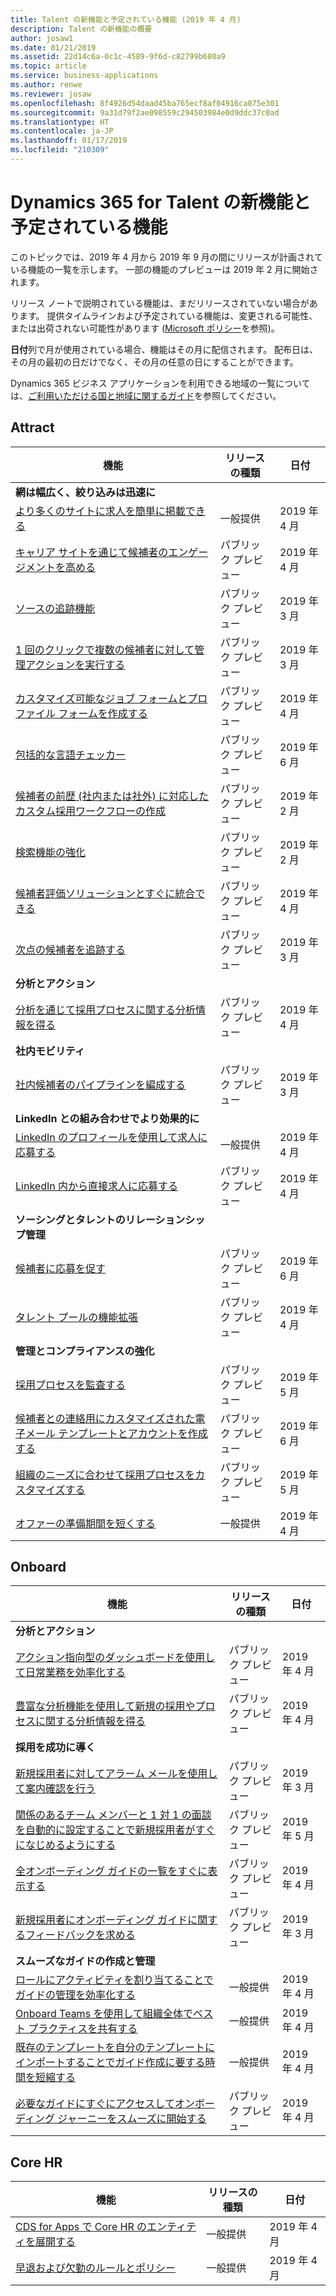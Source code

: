```yaml
---
title: Talent の新機能と予定されている機能 (2019 年 4 月)
description: Talent の新機能の概要
author: josaw1
ms.date: 01/21/2019
ms.assetid: 22d14c6a-0c1c-4589-9f6d-c82799b680a9
ms.topic: article
ms.service: business-applications
ms.author: renwe
ms.reviewer: josaw
ms.openlocfilehash: 8f4926d54daad45ba765ecf8af04916ca075e301
ms.sourcegitcommit: 9a31d79f2ae098559c294503984e0d9ddc37c0ad
ms.translationtype: HT
ms.contentlocale: ja-JP
ms.lasthandoff: 01/17/2019
ms.locfileid: "210309"
---
```

# <a name="whats-new-and-planned-for-dynamics-365-for-talent"></a>Dynamics 365 for Talent の新機能と予定されている機能

このトピックでは、2019 年 4 月から 2019 年 9 月の間にリリースが計画されている機能の一覧を示します。 一部の機能のプレビューは 2019 年 2 月に開始されます。   

リリース ノートで説明されている機能は、まだリリースされていない場合があります。 提供タイムラインおよび予定されている機能は、変更される可能性、または出荷されない可能性があります ([Microsoft ポリシー](https://go.microsoft.com/fwlink/p/?linkid=2007332)を参照)。

**日付**列で月が使用されている場合、機能はその月に配信されます。 配布日は、その月の最初の日だけでなく、その月の任意の日にすることができます。

Dynamics 365 ビジネス アプリケーションを利用できる地域の一覧については、[ご利用いただける国と地域に関するガイド](https://aka.ms/dynamics_365_international_availability_deck)を参照してください。


<!--Note:- Some of the features marked for April 2019 might ship earlier. These will
be published in the right edition of the release notes (October 2018 vs. April
2019) when we publish this externally.-->


## <a name="attract"></a>Attract

| 機能                                            | リリースの種類         | 日付 |
|----------------------------------------------------|----------------------|----------------------|
| **網は幅広く、絞り込みは迅速に**                          |                      |                      |
| [より多くのサイトに求人を簡単に掲載できる](attract/easily-post-jobs-more-sites.md)                | 一般提供 | 2019 年 4 月           |
| [キャリア サイトを通じて候補者のエンゲージメントを高める](attract/improve-candidate-engagement-via-career-site.md)    | パブリック プレビュー | 2019 年 4 月           |
| [ソースの追跡機能](attract/track-job-site-return-investment-candidate-origin.md)      | パブリック プレビュー | 2019 年 3 月           |
| [1 回のクリックで複数の候補者に対して管理アクションを実行する](attract/take-administrative-actions-multiple-candidates-single-click.md)    |パブリック プレビュー| 2019 年 3 月      |
| [カスタマイズ可能なジョブ フォームとプロファイル フォームを作成する](attract/create-customizable-job-profile-forms.md) | パブリック プレビュー | 2019 年 4 月 |
| [包括的な言語チェッカー](attract/language-bias-analzyer.md)          | パブリック プレビュー | 2019 年 6 月           |
| [候補者の前歴 (社内または社外) に対応したカスタム採用ワークフローの作成](attract/create-custom-recruiting-workflows-that-map-candidate-origin-internal-vs-external.md) | パブリック プレビュー| 2019 年 2 月           |
| [検索機能の強化](attract/search-enhancements.md) | パブリック プレビュー | 2019 年 2 月           |
| [候補者評価ソリューションとすぐに統合できる](attract/provide-OOB-integration-with-a-candidate-assessment-solution.md)  | パブリック プレビュー | 2019 年 4 月           |
| [次点の候補者を追跡する](attract/silver-medalists.md)   | パブリック プレビュー | 2019 年 3 月|
| **分析とアクション**                            |                      |                      |
| [分析を通じて採用プロセスに関する分析情報を得る](attract/use-analytics-hiring-process-insights.md)     | パブリック プレビュー | 2019 年 4 月           |
| **社内モビリティ**                              |                      |                      |
| [社内候補者のパイプラインを編成する](attract/organize-internal-candidate-pipeline.md)       | パブリック プレビュー | 2019 年 3 月 |
| **LinkedIn との組み合わせでより効果的に**                  |                      |                      |
| [LinkedIn のプロフィールを使用して求人に応募する](attract/use-linkedin-profile-apply-job.md)            | 一般提供 | 2019 年 4 月           |
| [LinkedIn 内から直接求人に応募する](attract/use-linkedin-profile-apply-job.md)      | パブリック プレビュー | 2019 年 4 月           |
| **ソーシングとタレントのリレーションシップ管理**                 |                      |                      |
| [候補者に応募を促す](attract/invitations-to-apply-and-marketing-emails.md) | パブリック プレビュー  | 2019 年 6 月  |
| [タレント プールの機能拡張](attract/talent-pool-enhancements.md)    | パブリック プレビュー | 2019 年 4 月           |
| **管理とコンプライアンスの強化**     |                      |                      |
| [採用プロセスを監査する](attract/audit-your-hiring-process.md)   | パブリック プレビュー | 2019 年 5 月           |
| [候補者との連絡用にカスタマイズされた電子メール テンプレートとアカウントを作成する](attract/create-customized-e-mail-templates-accounts-candidate-communications.md)          | パブリック プレビュー | 2019 年 6 月           |
| [組織のニーズに合わせて採用プロセスをカスタマイズする](attract/customizable-hiring-process.md)   | パブリック プレビュー | 2019 年 5 月           |
| [オファーの準備期間を短くする](attract/faster-offer-preparation.md)  | 一般提供  | 2019 年 4 月  |

##  <a name="onboard"></a>Onboard

| 機能                                            | リリースの種類         | 日付 |
|----------------------------------------------------|----------------------|----------------------|
| **分析とアクション**                           |                      |                      |
| [アクション指向型のダッシュボードを使用して日常業務を効率化する](onboard/use-action-oriented-dashboards-streamline-daily-tasks.md)            | パブリック プレビュー | 2019 年 4 月           |
| [豊富な分析機能を使用して新規の採用やプロセスに関する分析情報を得る](onboard/leverage-rich-analytics-get-insight-into-new-hires-processes.md)|   パブリック プレビュー | 2019 年 4 月           |
| **採用を成功に導く**                            |                      |                      |
| [新規採用者に対してアラーム メールを使用して案内確認を行う](onboard/encourage-guide-completion-new-hire-reminder-emails.md)         | パブリック プレビュー | 2019 年 3 月           |
| [関係のあるチーム メンバーと 1 対 1 の面談を自動的に設定することで新規採用者がすぐになじめるようにする](onboard/get-new-hire-integrated-quickly-automatically-scheduling-1-1s-relevant-team-members.md) | パブリック プレビュー | 2019 年 5 月           |
| [全オンボーディング ガイドの一覧をすぐに表示する](onboard/quickly-view-list-all-onboarding-guides.md)  | パブリック プレビュー | 2019 年 4 月           |
| [新規採用者にオンボーディング ガイドに関するフィードバックを求める](onboard/solicit-new-hires-feedback-their-onboarding-guides.md)     | パブリック プレビュー | 2019 年 3 月           |
| **スムーズなガイドの作成と管理**                            |                      |                      |
| [ロールにアクティビティを割り当てることでガイドの管理を効率化する](onboard/assign-activities-roles.md)     | 一般提供 | 2019 年 4 月           |
| [Onboard Teams を使用して組織全体でベスト プラクティスを共有する](onboard/share-best-practices-teams.md)         | 一般提供 | 2019 年 4 月           |
| [既存のテンプレートを自分のテンプレートにインポートすることでガイド作成に要する時間を短縮する](onboard/import-template-into-yours.md)         | 一般提供 | 2019 年 4 月           |
| [必要なガイドにすぐにアクセスしてオンボーディング ジャーニーをスムーズに開始する](onboard/zero-to-guide.md)         | パブリック プレビュー | 2019 年 4 月           |

##  <a name="core-hr"></a>Core HR

| 機能                                 | リリースの種類         | 日付 |
|-----------------------------------------|----------------------|----------------------|
| [CDS for Apps で Core HR のエンティティを展開する](core-hr/expand-data-entities-cds-apps.md) | 一般提供 | 2019 年 4 月           |
| [早退および欠勤のルールとポリシー](core-hr/leave-absence-rules.md)  | 一般提供 | 2019 年 4 月 |
















